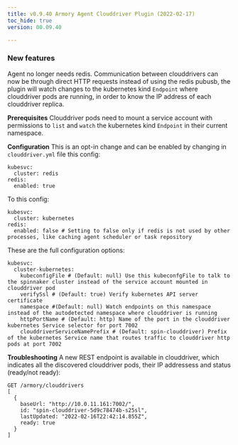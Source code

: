 ```yaml
---
title: v0.9.40 Armory Agent Clouddriver Plugin (2022-02-17)
toc_hide: true
version: 00.09.40

---
```


### New features

Agent no longer needs redis. Communication between clouddrivers can now be through direct HTTP requests instead of using the redis pubusb, the plugin will watch changes to the kubernetes kind `Endpoint` where clouddriver pods are running, in order to know the IP address of each clouddriver replica.

**Prerequisites**
Clouddriver pods need to mount a service account with permissions to `list` and `watch` the kubernetes kind `Endpoint` in their current namespace.

**Configuration**
This is an opt-in change and can be enabled by changing in `clouddriver.yml` file this config:

```
kubesvc:
  cluster: redis
redis:
  enabled: true
```

To this config:

```
kubesvc:
  cluster: kubernetes
redis:
  enabled: false # Setting to false only if redis is not used by other processes, like caching agent scheduler or task repository
```

These are the full configuration options:
```
kubesvc:
  cluster-kubernetes:
    kubeconfigFile # (Default: null) Use this kubeconfgFile to talk to the spinnaker cluster instead of the service account mounted in clouddriver pod
    verifySsl # (Default: true) Verify kubernetes API server certificate
    namespace #(Default: null) Watch endpoints on this namespace instead of the autodetected namespace where clouddriver is running
    httpPortName # (Default: http) Name of the port in the clouddriver kubernetes Service selector for port 7002
    clouddriverServiceNamePrefix # (Default: spin-clouddriver) Prefix of the kubernetes Service name that routes traffic to clouddriver http pods at port 7002
```

**Troubleshooting**
A new REST endpoint is available in clouddriver, which indicates all the discovered clouddriver pods, their IP addressess and status (ready/not ready):
```
GET /armory/clouddrivers
[
  {
    baseUrl: "http://10.0.11.161:7002/",
    id: "spin-clouddriver-5d9c78474b-s25sl",
    lastUpdated: "2022-02-16T22:42:14.855Z",
    ready: true
  }
]
```

